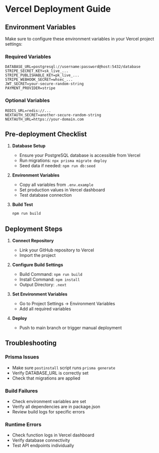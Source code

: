 # Vercel Deployment Guide

## Environment Variables

Make sure to configure these environment variables in your Vercel project settings:

### Required Variables
```
DATABASE_URL=postgresql://username:password@host:5432/database
STRIPE_SECRET_KEY=sk_live_...
STRIPE_PUBLISHABLE_KEY=pk_live_...
STRIPE_WEBHOOK_SECRET=whsec_...
JWT_SECRET=your-secure-random-string
PAYMENT_PROVIDER=stripe
```

### Optional Variables
```
REDIS_URL=redis://...
NEXTAUTH_SECRET=another-secure-random-string
NEXTAUTH_URL=https://your-domain.com
```

## Pre-deployment Checklist

1. **Database Setup**
   - Ensure your PostgreSQL database is accessible from Vercel
   - Run migrations: `npx prisma migrate deploy`
   - Seed data if needed: `npm run db:seed`

2. **Environment Variables**
   - Copy all variables from `.env.example`
   - Set production values in Vercel dashboard
   - Test database connection

3. **Build Test**
   ```bash
   npm run build
   ```

## Deployment Steps

1. **Connect Repository**
   - Link your GitHub repository to Vercel
   - Import the project

2. **Configure Build Settings**
   - Build Command: `npm run build`
   - Install Command: `npm install`
   - Output Directory: `.next`

3. **Set Environment Variables**
   - Go to Project Settings → Environment Variables
   - Add all required variables

4. **Deploy**
   - Push to main branch or trigger manual deployment

## Troubleshooting

### Prisma Issues
- Make sure `postinstall` script runs `prisma generate`
- Verify DATABASE_URL is correctly set
- Check that migrations are applied

### Build Failures
- Check environment variables are set
- Verify all dependencies are in package.json
- Review build logs for specific errors

### Runtime Errors
- Check function logs in Vercel dashboard
- Verify database connectivity
- Test API endpoints individually